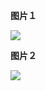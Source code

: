 **图片１**

![](https://yxyuxuan.github.io/Images/vue-webpack.png)

**图片２**

![](https://yxyuxuan.github.io/Images/vue-webpack1.png)